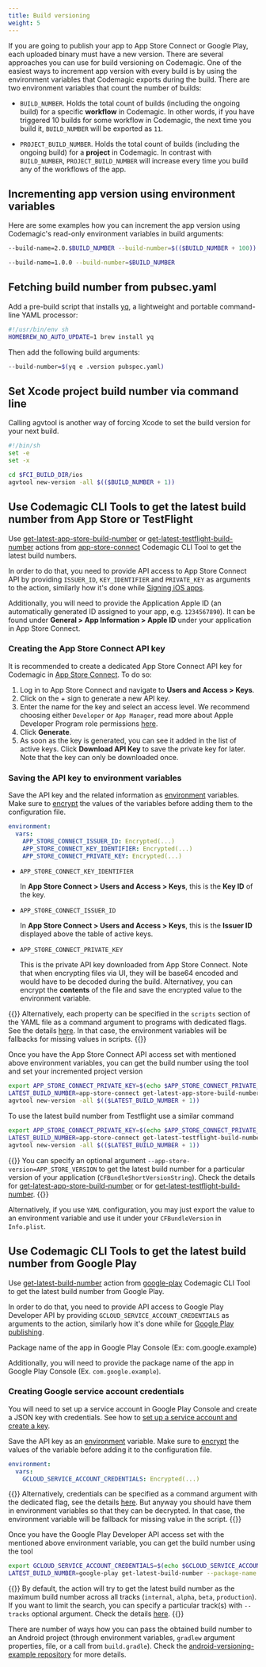 ```yaml
---
title: Build versioning
weight: 5
---
```


If you are going to publish your app to App Store Connect or Google Play, each uploaded binary must have a new version. There are several approaches you can use for build versioning on Codemagic. One of the easiest ways to increment app version with every build is by using the environment variables that Codemagic exports during the build. There are two environment variables that count the number of builds:

* `BUILD_NUMBER`. Holds the total count of builds (including the ongoing build) for a specific **workflow** in Codemagic. In other words, if you have triggered 10 builds for some workflow in Codemagic, the next time you build it, `BUILD_NUMBER` will be exported as `11`.

* `PROJECT_BUILD_NUMBER`. Holds the total count of builds (including the ongoing build) for a **project** in Codemagic. In contrast with `BUILD_NUMBER`, `PROJECT_BUILD_NUMBER` will increase every time you build any of the workflows of the app.

## Incrementing app version using environment variables

Here are some examples how you can increment the app version using Codemagic's read-only environment variables in build arguments:

```bash
--build-name=2.0.$BUILD_NUMBER --build-number=$(($BUILD_NUMBER + 100))

--build-name=1.0.0 --build-number=$BUILD_NUMBER
```

## Fetching build number from pubsec.yaml

Add a pre-build script that installs [yq](https://github.com/mikefarah/yq), a lightweight and portable command-line YAML processor: 

```bash
#!/usr/bin/env sh
HOMEBREW_NO_AUTO_UPDATE=1 brew install yq
```

Then add the following build arguments:

```bash
--build-number=$(yq e .version pubspec.yaml)
```

## Set Xcode project build number via command line

Calling agvtool is another way of forcing Xcode to set the build version for your next build. 

```bash
#!/bin/sh
set -e
set -x

cd $FCI_BUILD_DIR/ios
agvtool new-version -all $(($BUILD_NUMBER + 1))
```

## Use Codemagic CLI Tools to get the latest build number from App Store or TestFlight

Use [get-latest-app-store-build-number](https://github.com/codemagic-ci-cd/cli-tools/blob/master/docs/app-store-connect/get-latest-app-store-build-number.md#get-latest-app-store-build-number) or [get-latest-testflight-build-number](https://github.com/codemagic-ci-cd/cli-tools/blob/master/docs/app-store-connect/get-latest-testflight-build-number.md#get-latest-testflight-build-number) actions from [app-store-connect](https://github.com/codemagic-ci-cd/cli-tools/tree/master/docs/app-store-connect#app-store-connect) Codemagic CLI Tool to get the latest build numbers.

In order to do that, you need to provide API access to App Store Connect API by providing `ISSUER_ID`, `KEY_IDENTIFIER` and `PRIVATE_KEY` as arguments to the action, similarly how it's done while [Signing iOS apps](https://docs.codemagic.io/code-signing-yaml/signing-ios/).

Additionally, you will need to provide the Application Apple ID (an automatically generated ID assigned to your app, e.g. `1234567890`).
It can be found under **General > App Information > Apple ID** under your application in App Store Connect.

### Creating the App Store Connect API key

It is recommended to create a dedicated App Store Connect API key for Codemagic in [App Store Connect](https://appstoreconnect.apple.com/access/api). To do so:

1. Log in to App Store Connect and navigate to **Users and Access > Keys**.
2. Click on the + sign to generate a new API key.
3. Enter the name for the key and select an access level. We recommend choosing either `Developer` or `App Manager`, read more about Apple Developer Program role permissions [here](https://help.apple.com/app-store-connect/#/deve5f9a89d7).
4. Click **Generate**.
5. As soon as the key is generated, you can see it added in the list of active keys. Click **Download API Key** to save the private key for later. Note that the key can only be downloaded once.

### Saving the API key to environment variables

Save the API key and the related information as [environment](../getting-started/yaml#environment) variables. Make sure to [encrypt](./encrypting/#encrypting-sensitive-data) the values of the variables before adding them to the configuration file.

```yaml
environment:
  vars:
    APP_STORE_CONNECT_ISSUER_ID: Encrypted(...)
    APP_STORE_CONNECT_KEY_IDENTIFIER: Encrypted(...)
    APP_STORE_CONNECT_PRIVATE_KEY: Encrypted(...)
```

- `APP_STORE_CONNECT_KEY_IDENTIFIER`

  In **App Store Connect > Users and Access > Keys**, this is the **Key ID** of the key.

- `APP_STORE_CONNECT_ISSUER_ID`

  In **App Store Connect > Users and Access > Keys**, this is the **Issuer ID** displayed above the table of active keys.

- `APP_STORE_CONNECT_PRIVATE_KEY`

  This is the private API key downloaded from App Store Connect. Note that when encrypting files via UI, they will be base64 encoded and would have to be decoded during the build. Alternativey, you can encrypt the **contents** of the file and save the encrypted value to the environment variable.

{{<notebox>}}
Alternatively, each property can be specified in the `scripts` section of the YAML file as a command argument to programs with dedicated flags. See the details [here](https://github.com/codemagic-ci-cd/cli-tools/blob/master/docs/app-store-connect/fetch-signing-files.md#--issuer-idissuer_id). In that case, the environment variables will be fallbacks for missing values in scripts.
{{</notebox>}}

Once you have the App Store Connect API access set with mentioned above environment variables, you can get the build number using the tool and set your incremented project version

```bash
export APP_STORE_CONNECT_PRIVATE_KEY=$(echo $APP_STORE_CONNECT_PRIVATE_KEY | base64 --decode) # if you encrypted the file itself, not its content
LATEST_BUILD_NUMBER=app-store-connect get-latest-app-store-build-number '1234567890' # The argument is your application's Apple ID
agvtool new-version -all $(($LATEST_BUILD_NUMBER + 1))
```

To use the latest build number from Testflight use a similar command

```bash
export APP_STORE_CONNECT_PRIVATE_KEY=$(echo $APP_STORE_CONNECT_PRIVATE_KEY | base64 --decode) # if you encrypted the file itself, not its content
LATEST_BUILD_NUMBER=app-store-connect get-latest-testflight-build-number '1234567890' # The argument is your application's Apple ID
agvtool new-version -all $(($LATEST_BUILD_NUMBER + 1))
```

{{<notebox>}}
You can specify an optional argument `--app-store-version=APP_STORE_VERSION` to get the latest build number for a particular version of your application (`CFBundleShortVersionString`). Check the details for [get-latest-app-store-build-number](https://github.com/codemagic-ci-cd/cli-tools/blob/master/docs/app-store-connect/get-latest-app-store-build-number.md#optional-arguments-for-action-get-latest-app-store-build-number) or for [get-latest-testflight-build-number](https://github.com/codemagic-ci-cd/cli-tools/blob/master/docs/app-store-connect/get-latest-testflight-build-number.md#optional-arguments-for-action-get-latest-testflight-build-number).
{{</notebox>}}

Alternatively, if you use `YAML` configuration, you may just export the value to an environment variable and use it under your `CFBundleVersion` in `Info.plist`.

## Use Codemagic CLI Tools to get the latest build number from Google Play

Use [get-latest-build-number]() action from [google-play]() Codemagic CLI Tool to get the latest build number from Google Play.

In order to do that, you need to provide API access to Google Play Developer API by providing `GCLOUD_SERVICE_ACCOUNT_CREDENTIALS` as arguments to the action, similarly how it's done while for [Google Play publishing](https://docs.codemagic.io/publishing-yaml/distribution/#google-play).

Package name of the app in Google Play Console (Ex: com.google.example)


Additionally, you will need to provide the package name of the app in Google Play Console (Ex. `com.google.example`).

### Creating Google service account credentials

You will need to set up a service account in Google Play Console and create a JSON key with credentials. See how to [set up a service account and create a key](../knowledge-base/google-play-api/#setting-up-the-service-account-on-google-play-and-google-cloud-platform).

Save the API key as an [environment](../getting-started/yaml#environment) variable. Make sure to [encrypt](./encrypting/#encrypting-sensitive-data) the values of the variable before adding it to the configuration file.

```yaml
environment:
  vars:
    GCLOUD_SERVICE_ACCOUNT_CREDENTIALS: Encrypted(...)
```

{{<notebox>}}
Alternatively, credentials can be specified as a command argument with the dedicated flag, see the details [here](). But anyway you should have them in environment variables so that they can be decrypted. In that case, the environment variable will be fallback for missing value in the script.
{{</notebox>}}

Once you have the Google Play Developer API access set with the mentioned above environment variable, you can get the build number using the tool

```bash
export GCLOUD_SERVICE_ACCOUNT_CREDENTIALS=$(echo $GCLOUD_SERVICE_ACCOUNT_CREDENTIALS | base64 --decode) # if you encrypted the file itself, not its content
LATEST_BUILD_NUMBER=google-play get-latest-build-number --package-name 'com.google.example' # use your own package name
```

{{<notebox>}}
By default, the action will try to get the latest build number as the maximum build number across all tracks (`internal`, `alpha`, `beta`, `production`). If you want to limit the search, you can specify a particular track(s) with `--tracks` optional argument. Check the details [here]().
{{</notebox>}}

There are number of ways how you can pass the obtained build number to an Android project (through environment variables, `gradlew` argument properties, file, or a call from `build.gradle`). Check the [android-versioning-example repository](https://github.com/codemagic-ci-cd/android-versioning-example/tree/master) for more details.
